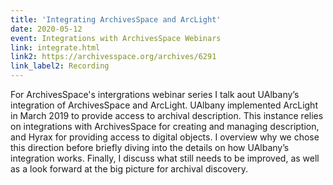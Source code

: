 ```yaml
---
title: 'Integrating ArchivesSpace and ArcLight'
date: 2020-05-12
event: Integrations with ArchivesSpace Webinars
link: integrate.html
link2: https://archivesspace.org/archives/6291
link_label2: Recording
---
```

For ArchivesSpace's intergrations webinar series I talk aout UAlbany’s integration of ArchivesSpace and ArcLight. UAlbany implemented ArcLight in March 2019 to provide access to archival description. This instance relies on integrations with ArchivesSpace for creating and managing description, and Hyrax for providing access to digital objects. I overview why we chose this direction before briefly diving into the details on how UAlbany’s integration works. Finally, I discuss what still needs to be improved, as well as a look forward at the big picture for archival discovery.